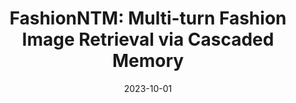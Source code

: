 ---
title: "FashionNTM: Multi-turn Fashion Image Retrieval via Cascaded Memory"
collection: publications
permalink: /publication/2023-10-01-FashionNTM-Multi-turn-Fashion-Image-Retrieval-via-Cascaded-Memory
date: 2023-10-01
venue: 'In the proceedings of IEEE/CVF International Conference on Computer Vision (ICCV)'
citation: ' Anwesan Pal,  Sahil Wadhwa,  Ayush Jaiswal,  Xu Zhang,  Yue Wu,  Rakesh Chada,  Pradeep Natarajan,  Henrik Christensen,  In the proceedings of IEEE/CVF International Conference on Computer Vision (ICCV), 2023.'
---